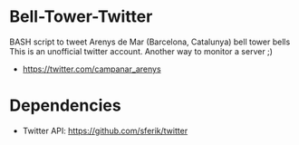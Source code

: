 Bell-Tower-Twitter
==================

BASH script to tweet Arenys de Mar (Barcelona, Catalunya) bell tower bells
This is an unofficial twitter account. Another way to monitor a server ;)
* https://twitter.com/campanar_arenys


Dependencies
==================

* Twitter API: https://github.com/sferik/twitter
